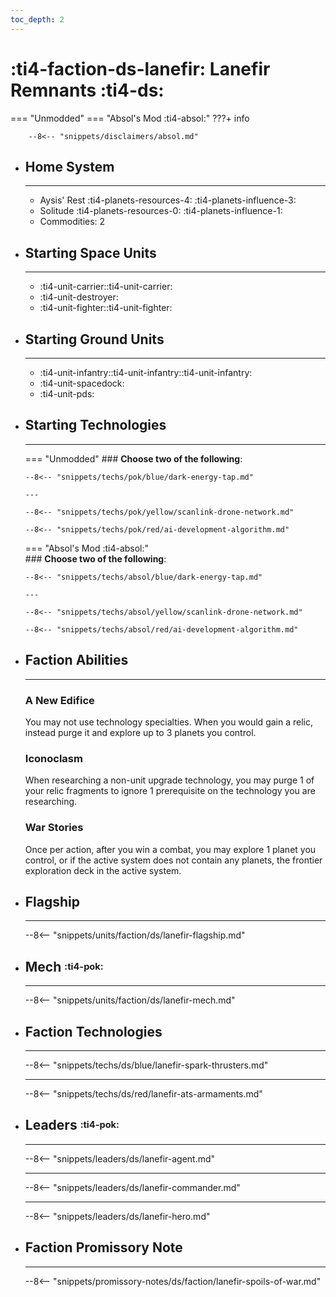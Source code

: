 ```yaml
---
toc_depth: 2
---
```


# :ti4-faction-ds-lanefir: Lanefir Remnants :ti4-ds:
=== "Unmodded"
=== "Absol's Mod :ti4-absol:" 
    ???+ info

        --8<-- "snippets/disclaimers/absol.md"

<div class="grid cards" markdown>

-   ## __Home System__

    ---

    * Aysis' Rest :ti4-planets-resources-4: :ti4-planets-influence-3:
    * Solitude :ti4-planets-resources-0: :ti4-planets-influence-1:
    * Commodities: 2

</div>

<div class="grid cards" markdown>

-   ## __Starting Space Units__

    ---

    * :ti4-unit-carrier::ti4-unit-carrier:
    * :ti4-unit-destroyer:
    * :ti4-unit-fighter::ti4-unit-fighter:

-   ## __Starting Ground Units__

    ---

    * :ti4-unit-infantry::ti4-unit-infantry::ti4-unit-infantry:
    * :ti4-unit-spacedock:
    * :ti4-unit-pds:

-   ## __Starting Technologies__

    ---
    === "Unmodded"
        ### **Choose two of the following**:

        --8<-- "snippets/techs/pok/blue/dark-energy-tap.md"

        ---

        --8<-- "snippets/techs/pok/yellow/scanlink-drone-network.md"

        --8<-- "snippets/techs/pok/red/ai-development-algorithm.md"

    === "Absol's Mod :ti4-absol:"  
        ### **Choose two of the following**:

        --8<-- "snippets/techs/absol/blue/dark-energy-tap.md"

        ---

        --8<-- "snippets/techs/absol/yellow/scanlink-drone-network.md"

        --8<-- "snippets/techs/absol/red/ai-development-algorithm.md"

-   ## __Faction Abilities__

    ---
    ### **A New Edifice**
    
    You may not use technology specialties. 
    When you would gain a relic, instead purge it and explore up to 3 planets you control.

    ### **Iconoclasm**
    
    When researching a non-unit upgrade technology, you may purge 1 of your relic fragments to ignore 1 prerequisite on the technology you are researching.

    ### **War Stories**
    
    Once per action, after you win a combat, you may explore 1 planet you control, or if the active system does not contain any planets, the frontier exploration deck in the active system.

-   ## __Flagship__

    ---
    --8<-- "snippets/units/faction/ds/lanefir-flagship.md"

-   ## __Mech__ <sup><sub>:ti4-pok:</sub></sup>

    ---
    --8<-- "snippets/units/faction/ds/lanefir-mech.md"

</div>

<div class="grid cards" markdown>

-   ## __Faction Technologies__

    ---

    --8<-- "snippets/techs/ds/blue/lanefir-spark-thrusters.md"

    ---

    --8<-- "snippets/techs/ds/red/lanefir-ats-armaments.md"

-   ## __Leaders__ <sup><sub>:ti4-pok:</sub></sup>

    ---
    
    --8<-- "snippets/leaders/ds/lanefir-agent.md"

    ---

    --8<-- "snippets/leaders/ds/lanefir-commander.md"

    ---

    --8<-- "snippets/leaders/ds/lanefir-hero.md"

-   ## __Faction Promissory Note__

    ---
    --8<-- "snippets/promissory-notes/ds/faction/lanefir-spoils-of-war.md"

</div>
